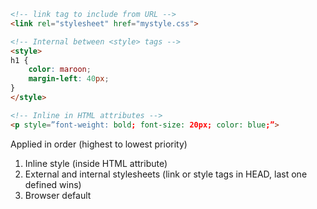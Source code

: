 
```html
<!-- link tag to include from URL -->
<link rel="stylesheet" href="mystyle.css">

<!-- Internal between <style> tags -->
<style>
h1 {
	color: maroon;
	margin-left: 40px;
}
</style>

<!-- Inline in HTML attributes -->
<p style=”font-weight: bold; font-size: 20px; color: blue;”>
```

Applied in order (highest to lowest priority)

1.  Inline style (inside HTML attribute)
2.  External and internal stylesheets (link or style tags in HEAD, last one defined wins)
3.  Browser default

